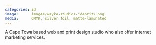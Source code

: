 ```yaml
---
categories: id
image:      images/wayke-studios-identity.png
media:      CMYK, silver foil, matte-laminated
---
```

A Cape Town based web and print design studio who also offer internet marketing
services.
